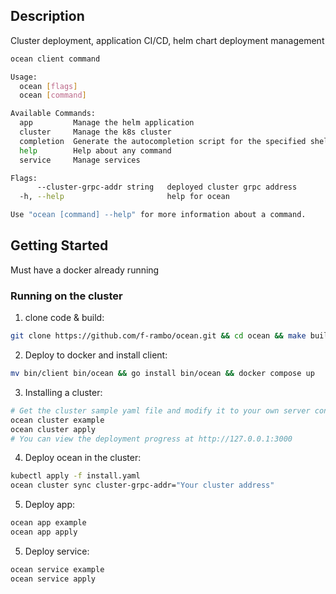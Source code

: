 ## Description

Cluster deployment, application CI/CD, helm chart deployment management

```sh
ocean client command

Usage:
  ocean [flags]
  ocean [command]

Available Commands:
  app         Manage the helm application
  cluster     Manage the k8s cluster
  completion  Generate the autocompletion script for the specified shell
  help        Help about any command
  service     Manage services

Flags:
      --cluster-grpc-addr string   deployed cluster grpc address
  -h, --help                       help for ocean

Use "ocean [command] --help" for more information about a command.
```

## Getting Started
Must have a docker already running

### Running on the cluster

1. clone code & build:

```sh
git clone https://github.com/f-rambo/ocean.git && cd ocean && make build
```

2. Deploy to docker and install client:

```sh
mv bin/client bin/ocean && go install bin/ocean && docker compose up
```

3. Installing a cluster:

```sh
# Get the cluster sample yaml file and modify it to your own server content
ocean cluster example
ocean cluster apply 
# You can view the deployment progress at http://127.0.0.1:3000
```

4. Deploy ocean in the cluster:

```sh
kubectl apply -f install.yaml
ocean cluster sync cluster-grpc-addr="Your cluster address"
```

5. Deploy app:

```sh
ocean app example
ocean app apply
```

5. Deploy service:

```sh
ocean service example
ocean service apply
```